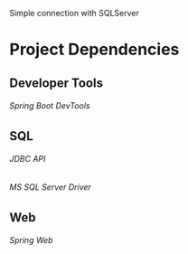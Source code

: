 Simple connection with SQLServer

# Project Dependencies

## Developer Tools  
###### Spring Boot DevTools

## SQL
###### JDBC API
###### MS SQL Server Driver 

## Web  
###### Spring Web
